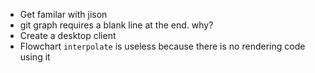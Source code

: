 - Get familar with jison
- git graph requires a blank line at the end. why?
- Create a desktop client
- Flowchart `interpolate` is useless because there is no rendering code using it
